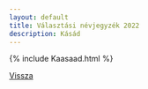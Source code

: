 ```yaml
---
layout: default
title: Választási névjegyzék 2022
description: Kásád
---
```


{% include Kaasaad.html %}

[Vissza](./)